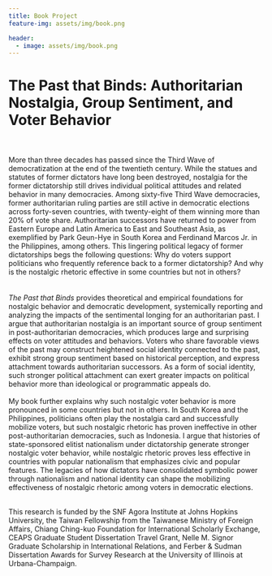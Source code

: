 ```yaml
---
title: Book Project
feature-img: assets/img/book.png

header:
  - image: assets/img/book.png
---
```


# The Past that Binds: Authoritarian Nostalgia, Group Sentiment, and Voter Behavior
<br><br />
More than three decades has passed since the Third Wave of democratization at the end of the twentieth century. While the statues and statutes of former dictators have long been destroyed, nostalgia for the former dictatorship still drives individual political attitudes and related behavior in many democracies. Among sixty-five Third Wave democracies, former authoritarian ruling parties are still active in democratic elections across forty-seven countries, with twenty-eight of them winning more than 20% of vote share. Authoritarian successors have returned to power from Eastern Europe and Latin America to East and Southeast Asia, as exemplified by Park Geun-Hye in South Korea and Ferdinand Marcos Jr. in the Philippines, among others. This lingering political legacy of former dictatorships begs the following questions: Why do voters support politicians who frequently reference back to a former dictatorship? And why is the nostalgic rhetoric effective in some countries but not in others?  
<br><br />
*The Past that Binds* provides theoretical and empirical foundations for nostalgic behavior and democratic development, systemically reporting and analyzing the impacts of the sentimental longing for an authoritarian past. I argue that authoritarian nostalgia is an important source of group sentiment in post-authoritarian democracies, which produces large and surprising effects on voter attitudes and behaviors. Voters who share favorable views of the past may construct heightened social identity connected to the past, exhibit strong group sentiment based on historical perception, and express attachment towards authoritarian successors. As a form of social identity, such stronger political attachment can exert greater impacts on political behavior more than ideological or programmatic appeals do. 
<br><br />
My book further explains why such nostalgic voter behavior is more pronounced in some countries but not in others. In South Korea and the Philippines, politicians often play the nostalgia card and successfully mobilize voters, but such nostalgic rhetoric has proven ineffective in other post-authoritarian democracies, such as Indonesia. I argue that histories of state-sponsored elitist nationalism under dictatorship generate stronger nostalgic voter behavior, while nostalgic rhetoric proves less effective in countries with popular nationalism that emphasizes civic and popular features. The legacies of how dictators have consolidated symbolic power through nationalism and national identity can shape the mobilizing effectiveness of nostalgic rhetoric among voters in democratic elections.
<br><br />

This research is funded by the SNF Agora Institute at Johns Hopkins University, the Taiwan Fellowship from the Taiwanese Ministry of Foreign Affairs, Chiang Ching-kuo Foundation for International Scholarly Exchange, CEAPS Graduate Student Dissertation Travel Grant, Nelle M. Signor Graduate	Scholarship in International Relations, and Ferber & Sudman Dissertation Awards for Survey Research at the University of Illinois at Urbana-Champaign.
